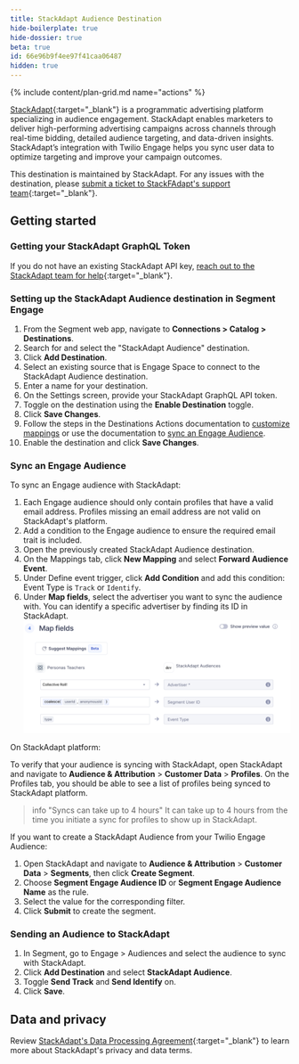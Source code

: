 ```yaml
---
title: StackAdapt Audience Destination
hide-boilerplate: true
hide-dossier: true
beta: true
id: 66e96b9f4ee97f41caa06487
hidden: true
---
```


{% include content/plan-grid.md name="actions" %}

[StackAdapt](https://www.stackadapt.com/){:target="_blank"} is a programmatic advertising platform specializing in audience engagement. StackAdapt enables marketers to deliver high-performing advertising campaigns across channels through real-time bidding, detailed audience targeting, and data-driven insights. StackAdapt’s integration with Twilio Engage helps you sync user data to optimize targeting and improve your campaign outcomes.

This destination is maintained by StackAdapt. For any issues with the destination, please [submit a ticket to StackFAdapt's support team](https://support.stackadapt.com/hc/en-us/requests/new?ticket_form_id=360006572593){:target="_blank"}.

## Getting started

### Getting your StackAdapt GraphQL Token

If you do not have an existing StackAdapt API key, [reach out to the StackAdapt team for help](https://support.stackadapt.com/hc/en-us/requests/new?ticket_form_id=360006572593){:target="_blank"}.

### Setting up the StackAdapt Audience destination in Segment Engage

1. From the Segment web app, navigate to **Connections > Catalog > Destinations**.
2. Search for and select the "StackAdapt Audience" destination.
3. Click **Add Destination**.
4. Select an existing source that is Engage Space to connect to the StackAdapt Audience destination.
5. Enter a name for your destination.
6. On the Settings screen, provide your StackAdapt GraphQL API token.
7. Toggle on the destination using the **Enable Destination** toggle.
8. Click **Save Changes**.
9. Follow the steps in the Destinations Actions documentation to [customize mappings](/docs/connections/destinations/actions/#customize-mappings) or use the documentation to [sync an Engage Audience](#sync-an-engage-audience).
10. Enable the destination and click **Save Changes**.

### Sync an Engage Audience

To sync an Engage audience with StackAdapt:

1. Each Engage audience should only contain profiles that have a valid email address. Profiles missing an email address are not valid on StackAdapt's platform.
2. Add a condition to the Engage audience to ensure the required email trait is included.
3. Open the previously created StackAdapt Audience destination.
4. On the Mappings tab, click **New Mapping** and select **Forward Audience Event**.
5. Under Define event trigger, click **Add Condition** and add this condition: Event Type is `Track` or `Identify`.
6. Under **Map fields**, select the advertiser you want to sync the audience with. You can identify a specific advertiser by finding its ID in StackAdapt.
   ![Image showing sample map fields](images/map-fields-example.png)

On StackAdapt platform:

To verify that your audience is syncing with StackAdapt, open StackAdapt and navigate to **Audience & Attribution** > **Customer Data** > **Profiles**. On the Profiles tab, you should be able to see a list of profiles being synced to StackAdapt platform.

> info "Syncs can take up to 4 hours"
> It can take up to 4 hours from the time you initiate a sync for profiles to show up in StackAdapt.

If you want to create a StackAdapt Audience from your Twilio Engage Audience:

1. Open StackAdapt and navigate to **Audience & Attribution** > **Customer Data** > **Segments**, then click **Create Segment**.
2. Choose **Segment Engage Audience ID** or **Segment Engage Audience Name** as the rule.
3. Select the value for the corresponding filter.
4. Click **Submit** to create the segment.

### Sending an Audience to StackAdapt

1. In Segment, go to Engage > Audiences and select the audience to sync with StackAdapt.
2. Click **Add Destination** and select **StackAdapt Audience**.
3. Toggle **Send Track** and **Send Identify** on.
4. Click **Save**.

## Data and privacy

Review [StackAdapt's Data Processing Agreement](https://www.stackadapt.com/data-processing-agreement){:target="_blank"} to learn more about StackAdapt's privacy and data terms.